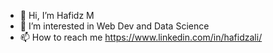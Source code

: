 - 👋 Hi, I’m Hafidz M
- 👀 I’m interested in Web Dev and Data Science
- 📫 How to reach me https://www.linkedin.com/in/hafidzali/

<!---
hafidzali04/hafidzali04 is a ✨ special ✨ repository because its `README.md` (this file) appears on your GitHub profile.
You can click the Preview link to take a look at your changes.
--->
